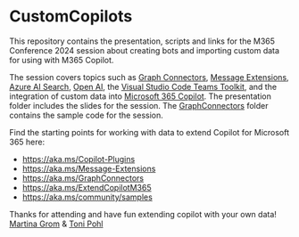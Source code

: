 # CustomCopilots

This repository contains the presentation, scripts and links for the M365 Conference 2024 session about creating bots and importing custom data for using with M365 Copilot.  

The session covers topics such as [Graph Connectors](https://learn.microsoft.com/en-us/graph/connecting-external-content-connectors-overview), [Message Extensions](https://learn.microsoft.com/en-us/microsoftteams/platform/messaging-extensions/what-are-messaging-extensions?tabs=desktop), [Azure AI Search](https://azure.microsoft.com/en-us/products/ai-services/ai-search), [Open AI](https://azure.microsoft.com/en-us/products/ai-services/openai-service), the [Visual Studio Code Teams Toolkit](https://marketplace.visualstudio.com/items?itemName=TeamsDevApp.ms-teams-vscode-extension), and the integration of custom data into [Microsoft 365 Copilot](https://blogs.microsoft.com/blog/2023/03/16/introducing-microsoft-365-copilot-your-copilot-for-work/). The presentation folder includes the slides for the session. The [GraphConnectors](./GraphConnectors) folder contains the sample code for the session. 

Find the starting points for working with data to extend Copilot for Microsoft 365 here:

- https://aka.ms/Copilot-Plugins
- https://aka.ms/Message-Extensions
- https://aka.ms/GraphConnectors
- https://aka.ms/ExtendCopilotM365
- https://aka.ms/community/samples

Thanks for attending and have fun extending copilot with your own data!  
[Martina Grom](https://twitter.com/magrom) & [Toni Pohl](https://twitter.com/atwork)

